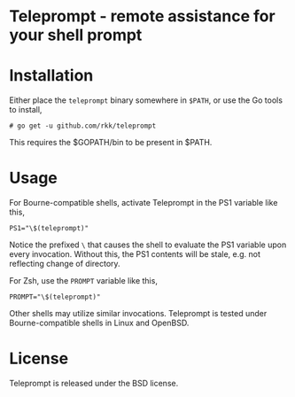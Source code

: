 # Teleprompt - remote assistance for your shell prompt

# Installation
Either place the `teleprompt` binary somewhere in `$PATH`, or use the Go
tools to install,

    # go get -u github.com/rkk/teleprompt

This requires the $GOPATH/bin to be present in $PATH.


# Usage
For Bourne-compatible shells, activate Teleprompt in the PS1 variable like this,

    PS1="\$(teleprompt)"

Notice the prefixed `\` that causes the shell to evaluate the PS1 variable upon
every invocation. Without this, the PS1 contents will be stale, e.g. not reflecting
change of directory.

For Zsh, use the `PROMPT` variable like this,

    PROMPT="\$(teleprompt)"

Other shells may utilize similar invocations.
Teleprompt is tested under Bourne-compatible shells in Linux and OpenBSD.


# License
Teleprompt is released under the BSD license.
